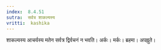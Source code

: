 ```yaml
---
index:  8.4.51
sutra:  सर्वत्र शाकल्यस्य
vritti:  kashika 
---
```


शाकल्यस्य आचर्यस्य मतेन सर्वत्र द्विर्वचनं न भवति। अर्कः। मर्कः। ब्रहमा। अपह्नुते।

